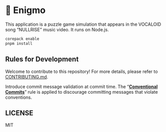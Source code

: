 # 🧩 Enigmo

This application is a puzzle game simulation that
appears in the VOCALOID song “NULLRISE” music video.
It runs on Node.js.

```sh
corepack enable
pnpm install
```

## Rules for Development

Welcome to contribute to this repository! For more details,
please refer to [CONTRIBUTING.md](.github/CONTRIBUTING.md).

Introduce commit message validation at commit time.
The “**[Conventional Commits](https://www.conventionalcommits.org/ja/)**”
rule is applied to discourage committing messages that violate conventions.

## LICENSE

MIT
